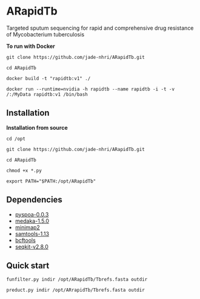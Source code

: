 # ARapidTb
Targeted sputum sequencing for rapid and comprehensive drug resistance of Mycobacterium tuberculosis

**To run with Docker**

``git clone https://github.com/jade-nhri/ARapidTb.git``

``cd ARapidTb``

``docker build -t "rapidtb:v1" ./``

``docker run --runtime=nvidia -h rapidtb --name rapidtb -i -t -v /:/MyData rapidtb:v1 /bin/bash``


Installation
------------
**Installation from source**

``cd /opt``

``git clone https://github.com/jade-nhri/ARapidTb.git``

``cd ARapidTb``

``chmod +x *.py``

``export PATH="$PATH:/opt/ARapidTb"``


## Dependencies

- [pyspoa-0.0.3](https://github.com/nanoporetech/pyspoa)
- [medaka-1.5.0](https://github.com/nanoporetech/medaka)
- [minimap2](https://github.com/lh3/minimap2)
- [samtools-1.13](http://github.com/samtools/)
- [bcftools](https://github.com/samtools/bcftools)
- [seqkit-v2.8.0](https://github.com/shenwei356/seqkit)

Quick start
------------
``funfilter.py indir /opt/ARapidTb/Tbrefs.fasta outdir``

``preduct.py indir /opt/ARrapidTb/Tbrefs.fasta outdir``
